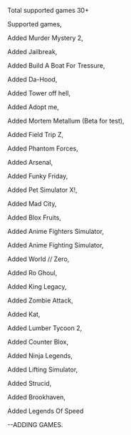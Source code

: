 Total supported games 30+

Supported games,

Added Murder Mystery 2,

Added Jailbreak,

Added Build A Boat For Tressure,

Added Da-Hood,

Added Tower off hell,

Added Adopt me,

Added Mortem Metallum (Beta for test),

Added Field Trip Z,

Added Phantom Forces,

Added Arsenal,

Added Funky Friday,

Added Pet Simulator X!,

Added Mad City,

Added Blox Fruits,

Added Anime Fighters Simulator,

Added Anime Fighting Simulator,

Added World // Zero,

Added Ro Ghoul,

Added King Legacy,

Added Zombie Attack,

Added Kat,

Added Lumber Tycoon 2,

Added Counter Blox,

Added Ninja Legends,

Added Lifting Simulator,

Added Strucid,

Added Brookhaven,

Added Legends Of Speed

--ADDING GAMES.
